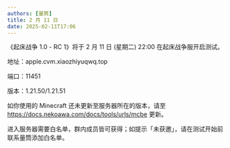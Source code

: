 ```yaml
---
authors: [量筒]
title: 2 月 11 日
date: 2025-02-11T17:06
---
```


《起床战争 1.0 - RC 1》将于 2 月 11 日 (星期二) 22:00 在起床战争服开启测试。

地址：apple.cvm.xiaozhiyuqwq.top

端口：11451

版本：1.21.50/1.21.51

如你使用的 Minecraft 还未更新至服务器所在的版本，请至 https://docs.nekoawa.com/docs/tools/urls/mcbe 更新。

进入服务器需要白名单，群内成员皆可获得；如提示「未获邀」，请在测试开始前联系量筒添加白名单。
